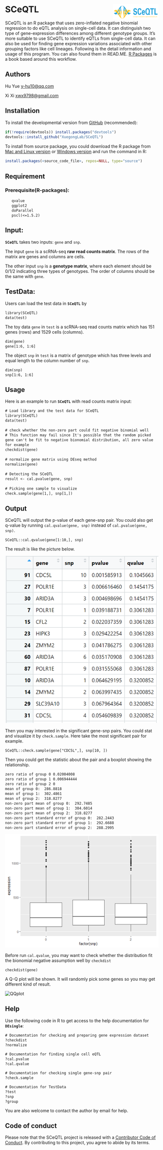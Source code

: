 # SCeQTL <img src="https://github.com/sunfenghao2017/logo/blob/master/logo.png" align="right" height =  50 width= 150/>


SCeQTL is an R package that uses zero-inflated negative binomial regression to do eQTL analysis on single-cell data. It can distinguish two type of gene-expression differences among different genotype groups. It’s more suitable to use SCeQTL to identify eQTLs from single-cell data. It can also be used for finding gene expression variations associated with other grouping factors like cell lineages. Following is the detail information and usage of this program. You can also found them in READ.ME. [R
Packages](http://r-pkgs.had.co.nz/) is a book based around this workflow.
## Authors
Hu Yue <y-hu10@qq.com>

Xi Xi <xwx9798@gmail.com>


## Installation

To install the developmental version from [GitHub](https://github.com/XuegongLab/SCeQTL) (recommended):

```r
if(!require(devtools)) install.packages("devtools")
devtools::install_github("XuegongLab/SCeQTL")
```

To install from source package, you could download the R package from [Mac and Linux version](http://github.com/XuegongLab/SCeQTL/tree/master/sourcefile/SCeQTL_0.2.0.tar.gz) or [Windows version](http://github.com/XuegongLab/SCeQTL/tree/master/sourcefile/SCeQTL_0.2.0.zip) and run the command in R:

```r
install.packages(<source_code_file>, repos=NULL, type="source")
```

## Requirement

### Prerequisite(R-packages): 
       qvalue
       ggplot2
       doParallel
       pscl(<=1.5.2)

## Input:

**`SCeQTL`** takes two inputs: `gene` and `snp`.

The input `gene` is a scRNA-seq **raw read counts matrix**. The rows of the matrix are genes and columns are cells.

The other input `snp` is a **genotype matrix**, where each element should be 0/1/2 indicating three types of genotypes. The order of columns should be the same with `gene`.

## TestData:
Users can load the test data in **`SCeQTL`** by

```{r Load TestData}
library(SCeQTL)
data(test)
```

The toy data `gene` in `test` is a scRNA-seq read counts matrix which has 151 genes (rows) and 1529 cells (columns).

```{r gene}
dim(gene)
gene[1:6, 1:6]
```

The object `snp` in `test` is a matrix of genotype which has three levels and equal length to the column number of `snp`.

```{r group}
dim(snp)
snp[1:6, 1:6]
```


## Usage

Here is an example to run **`SCeQTL`** with read counts matrix input:

```{r demo1, eval = FALSE}
# Load library and the test data for SCeQTL
library(SCeQTL)
data(test)

# check whether the non-zero part could fit negative binomial well
# This function may fail since It's possible that the random picked gene can't be fit to negative bionomial distribution, all zero value for example
checkdist(gene)

# normalize gene matrix using DEseq method
normalize(gene)

# Detecting the SCeQTL
result <- cal.pvalue(gene, snp)

# Picking one sample to visualize
check.sample(gene[1,], snp[1,])
```

## Output
SCeQTL will output the p-value of each gene-snp pair. You could also get q-value by running `cal.qvalue(gene, snp)` instead of `cal.pvalue(gene, snp)`.

```{r demo1, eval = FALSE}
SCeQTL::cal.qvalue(gene[1:10,], snp)
```

 The result is like the picture below. 

![result](./data/result.png)

Then you may interested in the significant gene-snp pairs. You could stat and visualize it by `check.sample`. Here take the most significant pair for example.

```{r demo1, eval = FALSE}
SCeQTL::check.sample(gene["CDC5L",], snp[10, ])
```

Then you could get the statistic about the pair and a boxplot showing the relationship.

```
zero ratio of group 0 0.02004008 
zero ratio of group 1 0.006944444 
zero ratio of group 2 0 
mean of group 0:  286.8818 
mean of group 1:  302.4861 
mean of group 2:  318.8277 
non-zero part mean of group 0:  292.7485 
non-zero part mean of group 1:  304.6014 
non-zero part mean of group 2:  318.8277 
non-zero part standard error of group 0:  282.2443 
non-zero part standard error of group 1:  292.6688 
non-zero part standard error of group 2:  288.2995 
```
![boxplot](./data/boxplot.png)

Before run `cal.qvalue`, you may want to check whether the distribution fit the bionomial negative assumption well by `checkdist`

```
checkdist(gene)
```

A Q-Q plot will be shown. It will randomly pick some genes so you may get different kind of result.

![QQplot](./data/dist.png)

## Help


Use the following code in R to get access to the help documentation for **`DEsingle`**:

```{r help1, eval = FALSE}
# Documentation for checking and preparing gene expression dataset
?checkdist
?normalize
```

```{r help1, eval = FALSE}
# Documentation for finding single cell eQTL
?cal.pvalue
?cal.qvalue
```

```{r help2, eval = FALSE}
# Documentation for checking single gene-snp pair
?check.sample
```

```{r help3, eval = FALSE}
# Documentation for TestData
?test
?snp
?group
```

You are also welcome to contact the author by email for help.

## Code of conduct

Please note that the SCeQTL project is released with a [Contributor Code of Conduct](.github/CODE_OF_CONDUCT.md). By contributing to this project, you agree to abide by its terms.
